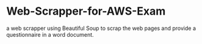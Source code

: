 # Web-Scrapper-for-AWS-Exam
a web scrapper using Beautiful Soup to scrap the web pages and provide a questionnaire in a word document.
